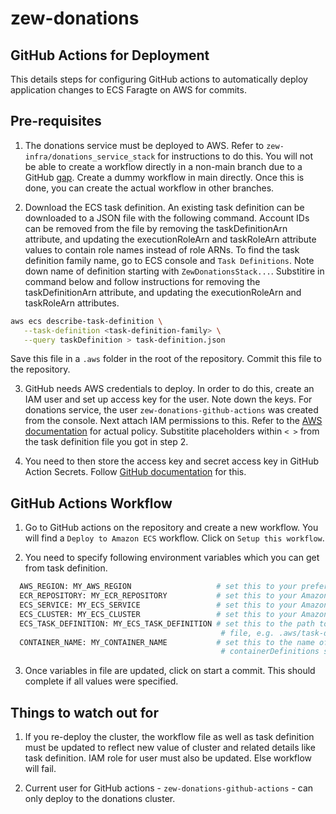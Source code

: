 # zew-donations

## GitHub Actions for Deployment

This details steps for configuring GitHub actions to automatically deploy application changes to ECS Faragte on AWS for commits.


## Pre-requisites

1. The donations service must be deployed to AWS. Refer to `zew-infra/donations_service_stack` for instructions to do this. You will not be able to create a workflow directly in a non-main branch due to a GitHub [gap](https://github.community/t/workflow-files-only-picked-up-from-master/16129/42). Create a dummy workflow in main directly. Once this is done, you can create the actual workflow in other branches.

2. Download the ECS task definition. An existing task definition can be downloaded to a JSON file with the following command. Account IDs can be removed from the file by removing the taskDefinitionArn attribute, and updating the executionRoleArn and taskRoleArn attribute values to contain role names instead of role ARNs. To find the task definition family name, go to ECS console and `Task Definitions`. Note down name of definition starting with `ZewDonationsStack...`. Substitire in command below and follow instructions for removing the taskDefinitionArn attribute, and updating the executionRoleArn and taskRoleArn attributes.

```bash
aws ecs describe-task-definition \
   --task-definition <task-definition-family> \
   --query taskDefinition > task-definition.json
```

Save this file in a `.aws` folder in the root of the repository. Commit this file to the repository.

3. GitHub needs AWS credentials to deploy. In order to do this, create an IAM user and set up access key for the user. Note down the keys. For donations service, the user `zew-donations-github-actions` was created from the console. Next attach IAM permissions to this. Refer to the [AWS documentation](https://github.com/aws-actions/amazon-ecs-deploy-task-definition#permissions) for actual policy. Substitite placeholders within `< >` from the task definition file you got in step 2.

4. You need to then store the access key and secret access key in GitHub Action Secrets. Follow [GitHub documentation](https://docs.github.com/en/actions/security-guides/encrypted-secrets) for this.

## GitHub Actions Workflow

1. Go to GitHub actions on the repository and create a new workflow. You will find a `Deploy to Amazon ECS` workflow. Click on `Setup this workflow`.

2. You need to specify following environment variables which you can get from task definition.

```bash
  AWS_REGION: MY_AWS_REGION                   # set this to your preferred AWS region, e.g. us-west-1
  ECR_REPOSITORY: MY_ECR_REPOSITORY           # set this to your Amazon ECR repository name
  ECS_SERVICE: MY_ECS_SERVICE                 # set this to your Amazon ECS service name
  ECS_CLUSTER: MY_ECS_CLUSTER                 # set this to your Amazon ECS cluster name
  ECS_TASK_DEFINITION: MY_ECS_TASK_DEFINITION # set this to the path to your Amazon ECS task definition
                                               # file, e.g. .aws/task-definition.json
  CONTAINER_NAME: MY_CONTAINER_NAME           # set this to the name of the container in the
                                               # containerDefinitions section of your task definition
```

3. Once variables in file are updated, click on start a commit. This should complete if all values were specified.

## Things to watch out for

1. If you re-deploy the cluster, the workflow file as well as task definition must be updated to reflect new value of cluster and related details like task definition. IAM role for user must also be updated. Else workflow will fail.

2. Current user for GitHub actions - `zew-donations-github-actions` - can only deploy to the donations cluster.
